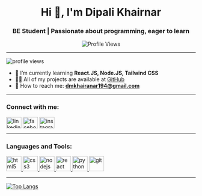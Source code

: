 <!-- Profile Header -->
<h1 align="center">Hi 👋, I'm Dipali Khairnar</h1>
<h3 align="center">BE Student | Passionate about programming, eager to learn</h3>

<p align="center">
  <img src="https://komarev.com/ghpvc/?username=Dipali1904&label=Profile%20views&color=0e75b6&style=flat" alt="Profile Views" />
</p>

---
<img src="https://komarev.com/ghpvc/?username=YOUR_USERNAME&label=Profile%20views&color=blue" alt="profile views" />

<!-- Learning and Projects -->
- 🌱 I’m currently learning **React.JS, Node.JS, Tailwind CSS**
- 👨‍💻 All of my projects are available at [GitHub](https://github.com/Dipali1904)
- 💬 How to reach me: **dmkhairanar194@gmail.com**

---

<!-- Connect with me -->
<h3 align="left">Connect with me:</h3>
<p align="left">
<a href="https://linkedin.com/in/yourprofile" target="blank"><img align="center" src="https://cdn.jsdelivr.net/npm/simple-icons@3.0.1/icons/linkedin.svg" alt="linkedin" height="30" width="40" /></a>
<a href="https://www.facebook.com/yourprofile" target="blank"><img align="center" src="https://cdn.jsdelivr.net/npm/simple-icons@3.0.1/icons/facebook.svg" alt="facebook" height="30" width="40" /></a>
<a href="https://instagram.com/yourprofile" target="blank"><img align="center" src="https://cdn.jsdelivr.net/npm/simple-icons@3.0.1/icons/instagram.svg" alt="instagram" height="30" width="40" /></a>
</p>

---

<!-- Languages and Tools -->
<h3 align="left">Languages and Tools:</h3>
<p align="left"> 
  <a href="https://www.w3.org/html/" target="_blank"> <img src="https://cdn.jsdelivr.net/npm/simple-icons@3.0.1/icons/html5.svg" alt="html5" width="40" height="40"/> </a>
  <a href="https://www.w3schools.com/css/" target="_blank"> <img src="https://cdn.jsdelivr.net/npm/simple-icons@3.0.1/icons/css3.svg" alt="css3" width="40" height="40"/> </a>
  <a href="https://nodejs.org" target="_blank"> <img src="https://cdn.jsdelivr.net/npm/simple-icons@3.0.1/icons/node-dot-js.svg" alt="nodejs" width="40" height="40"/> </a>
  <a href="https://reactjs.org/" target="_blank"> <img src="https://cdn.jsdelivr.net/npm/simple-icons@3.0.1/icons/react.svg" alt="react" width="40" height="40"/> </a>
  <a href="https://www.python.org" target="_blank"> <img src="https://cdn.jsdelivr.net/npm/simple-icons@3.0.1/icons/python.svg" alt="python" width="40" height="40"/> </a>
  <a href="https://git-scm.com/" target="_blank"> <img src="https://cdn.jsdelivr.net/npm/simple-icons@3.0.1/icons/git.svg" alt="git" width="40" height="40"/> </a>
</p>

---

<!-- Most Used Languages -->
[![Top Langs](https://github-readme-stats.vercel.app/api/top-langs/?username=MrDurvesh11&layout=compact&theme=tokyonight)](https://github.com/anuraghazra/github-readme-stats)


